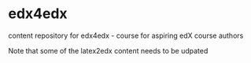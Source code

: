 edx4edx
=======

content repository for edx4edx - course for aspiring edX course authors

Note that some of the latex2edx content needs to be udpated
